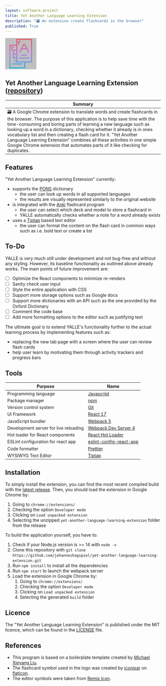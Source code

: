 ```yaml
---
layout: software-project
title: Yet Another Language Learning Extension
description: "🗃️ An extension create flashcards in the browser"
published: True
---
```


<img src="/assets/software-project/yet-another-language-learning-extension/github_logo.png" alt="Yet Another Language Learning Extension Logo" width="20%"/>

## Yet Another Language Learning Extension ([repository](https://github.com/johanneshagspiel/yet-another-language-learning-extension))

| Summary  |
| -------------------------------------------------- |
| 🗃️ A Google Chrome extension to translate words and create flashcards in the browser. The purpose of this application is to help save time with the time-consuming and boring parts of learning a new language such as looking up a word in a dictionary, checking whether it already is in ones vocabulary list and then creating a flash card for it. "Yet Another Language Learning Extension" combines all these activities in one simple Google Chrome extension that automates parts of it like checking for duplicates. |

## Features  

"Yet Another Language Learning Extension" currently:
- supports the [PONS](https://en.pons.com/) dictionary
  - the user can look up words in all supported languages
  - the results are visually represented similarly to the original website
- is integrated with the [Anki](https://apps.ankiweb.net/) flashcard program
  - the user can select which deck and model to store a flashcard in
  - YALLE automatically checks whether a note for a word already exists
- uses a [Tiptap](https://tiptap.dev/) based text editor
  - the user can format the content on the flash card in common ways such as i.e. bold text or create a list

## To-Do

YALLE is very much still under development and not bug-free and without any styling. However, its baseline functionality as outlined above already works. The main points of future improvement are: 

- [ ] Optimize the React components to minimize re-renders
- [ ] Sanity check user input
- [ ] Style the entire application with CSS 
- [ ] Support more storage options such as Google docs
- [ ] Support more dictionaries with an API such as the one provided by the Oxford Dictionary
- [ ] Comment the code base
- [ ] Add more formatting options to the editor such as justifying text

The ultimate goal is to extend YALLE's functionality further to the actual learning process by implementing features such as:
- replacing the new tab page with a screen where the user can review flash cards 
- help user learn by motivating them through activity trackers and progress bars 

## Tools

| Purpose                               | Name                                                                            |
|---------------------------------------|---------------------------------------------------------------------------------|
| Programming language                  | [Javascript](https://nodejs.org/en/)                                            |
| Package manager                       | [npm](https://www.npmjs.com/)                                                   |
| Version control system                | [Git](https://git-scm.com/)                                                     |  
| UI Framework                          | [React 17](https://reactjs.org)                                                 | 
| JavaScript bundler                    | [Webpack 5](https://webpack.js.org/)                                            |
| Development server for live reloading | [Webpack Dev Server 4](https://webpack.js.org/configuration/dev-server/)        | 
| Hot loader for React components       | [React Hot Loader](https://github.com/gaearon/react-hot-loader)                 |
| ESLint configuration for react app    | [eslint-config-react-app](https://www.npmjs.com/package/eslint-config-react-app) |
 | Code formatter                        | [Prettier](https://prettier.io/)                                                |
| WYSIWYG Text Editor |[Tiptap](https://tiptap.dev/)                                                    |

## Installation

To simply install the extension, you can find the most recent compiled build with the [latest release](https://github.com/johanneshagspiel/yet-another-language-learning-extension/releases/). Then, you should load the extension in Google Chrome by:
1. Going to `chrome://extensions/`
2. Checking the option `Developer mode`
3. Clicking on `Load unpacked extension`
4. Selecting the unzipped `yet-another-language-learning-extension` folder from the release

To build the application yourself, you have to:

1. Check if your Node.js version is >= 14 with `node -v`
2. Clone this repository with `git clone https://github.com/johanneshagspiel/yet-another-language-learning-extension.git`
3. Run `npm install` to install all the dependencies
4. Run `npm start` to launch the webpack server
5. Load the extension in Google Chrome by:
   1. Going to `chrome://extensions/`
   2. Checking the option `Developer mode`
   3. Clicking on `Load unpacked extension`
   4. Selecting the generated `build` folder

## Licence

The "Yet Another Language Learning Extension" is published under the MIT licence, which can be found in the [LICENSE](https://github.com/johanneshagspiel/yet-another-language-learning-extension/blob/main/LICENSE) file. 

## References

- This program is based on a boilerplate template created by [Michael Xieyang Liu](https://github.com/lxieyang/chrome-extension-boilerplate-react).
- The flashcard symbol used in the logo was created by [iconixar](https://www.flaticon.com/de/autoren/iconixar) on [flaticon](https://www.flaticon.com/free-icons/flashcard).
- The editor symbols were taken from [Remix Icon](https://remixicon.com/).